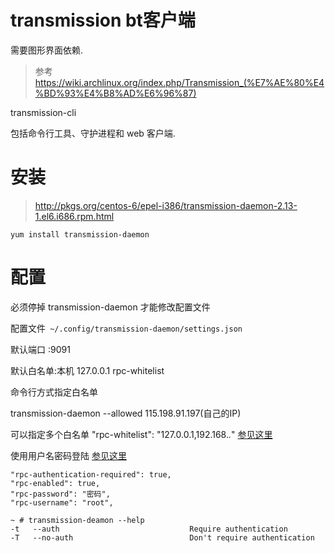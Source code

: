 # transmission bt客户端 

需要图形界面依赖.

>  参考 https://wiki.archlinux.org/index.php/Transmission_(%E7%AE%80%E4%BD%93%E4%B8%AD%E6%96%87)

transmission-cli

包括命令行工具、守护进程和 web 客户端.

# 安装

> http://pkgs.org/centos-6/epel-i386/transmission-daemon-2.13-1.el6.i686.rpm.html

    yum install transmission-daemon

# 配置

必须停掉 transmission-daemon 才能修改配置文件 

配置文件` ~/.config/transmission-daemon/settings.json`

默认端口 :9091

默认白名单:本机 127.0.0.1 rpc-whitelist

命令行方式指定白名单 

  transmission-daemon --allowed 115.198.91.197(自己的IP)

可以指定多个白名单 "rpc-whitelist": "127.0.0.1,192.168.*.*"  [参见这里](https://trac.transmissionbt.com/wiki/EditConfigFiles)

使用用户名密码登陆 [参见这里](http://www.hdpfans.com/thread-11614-1-1.html)

```
"rpc-authentication-required": true,
"rpc-enabled": true,
"rpc-password": "密码",
"rpc-username": "root",
```
```
~ # transmission-deamon --help
-t   --auth                             Require authentication
-T   --no-auth                          Don't require authentication
```
